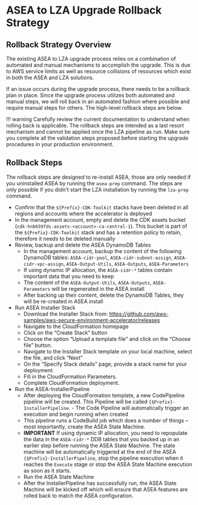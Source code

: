# ASEA to LZA Upgrade Rollback Strategy

## Rollback Strategy Overview

The existing ASEA to LZA upgrade process relies on a combination of automated and manual mechanisms to accomplish the upgrade. This is due to AWS service limits as well as resource collisions of resources which exist in both the ASEA and LZA solutions.

If an issue occurs during the upgrade process, there needs to be a rollback plan in place. Since the upgrade process utilizes both automated and manual steps, we will roll back in an automated fashion where possible and require manual steps for others. The high-level rollback steps are below.

!!! warning
    Carefully review the current documentation to understand when rolling back is applicable. The rollback steps are intended as a last resort mechanism and cannot be applied once the LZA pipeline as run. Make sure you complete all the validation steps proposed before starting the upgrade procedures in your production environment.


## Rollback Steps

The rollback steps are designed to re-install ASEA, those are only needed if you uninstalled ASEA by running the `asea-prep` command. The steps are only possible if you didn't start the LZA installation by running the `lza-prep` command.

- Confirm that the `${Prefix}-CDK-Toolkit` stacks have been deleted in all regions and accounts where the accelerator is deployed
- In the management account, empty and delete the CDK assets bucket (`cdk-hnb659fds-assets-<account>-ca-central-1`). This bucket is part of the `${Prefix}-CDK-Toolkit` stack and has a retention policy to retain, therefore it needs to be deleted manually
- Review, backup and delete the ASEA DynamoDB Tables
    - In the management account, backup the content of the following DynamoDB tables: `ASEA-cidr-pool`, `ASEA-cidr-subnet-assign`, `ASEA-cidr-vpc-assign`, `ASEA-Output-Utils`, `ASEA-Outputs`, `ASEA-Parameters`
    - If using dynamic IP allocation, the `ASEA-cidr-*` tables contain important data that you need to keep
    - The content of the `ASEA-Output-Utils`, `ASEA-Outputs`, `ASEA-Parameters` will be regenerated in the ASEA install
    - After backing up their content, delete the DynamoDB Tables, they will be re-created in ASEA install
- Run ASEA Installer Stack
    - Download the Installer Stack from: <https://github.com/aws-samples/aws-secure-environment-accelerator/releases>
    - Navigate to the CloudFormation homepage
    - Click on the “Create Stack” button
    - Choose the option “Upload a template file” and click on the “Choose file” button.
    - Navigate to the Installer Stack template on your local machine, select the file, and click “Next”
    - On the “Specify Stack details” page, provide a stack name for your deployment.
    - Fill in the CloudFormation Parameters.
    - Complete CloudFormation deployment.
- Run the ASEA-InstallerPipeline
    - After deploying the CloudFormation template, a new CodePipeline pipeline will be created. This Pipeline will be called `{$Prefix}-InstallerPipeline`. - The Code Pipeline will automatically trigger an execution and begin running when created
    - This pipeline runs a CodeBuild job which does a number of things – most importantly, create the ASEA State Machine.
    - **IMPORTANT** If using dynamic IP allocation, you need to repopulate the data in the `ASEA-cidr-*` DDB tables that you backed up in an earlier step before running the ASEA State Machine. The state machine will be automatically triggered at the end of the ASEA `{$Prefix}-InstallerPipeline`, stop the pipeline execution when it reaches the `Execute` stage or stop the ASEA State Machine execution as soon as it starts.
    - Run the ASEA State Machine
    - After the InstallerPipeline has successfully run, the ASEA State Machine will be kicked off which will ensure that ASEA features are rolled back to match the ASEA configuration.